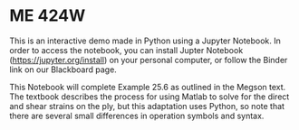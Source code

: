 # ME 424W

This is an interactive demo made in Python using a Jupyter Notebook.  In order to access the notebook, you can install Jupter Notebook (https://jupyter.org/install) on your personal computer, or follow the Binder link on our Blackboard page.

This Notebook will complete Example 25.6 as outlined in the Megson text. The textbook describes the process for using Matlab to solve for the direct and shear strains on the ply, but this adaptation uses Python, so note that there are several small differences in operation symbols and syntax.
